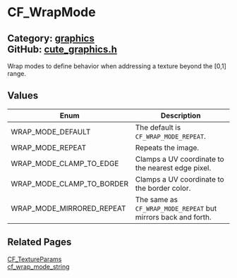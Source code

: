 [//]: # (This file is automatically generated by Cute Framework's docs parser.)
[//]: # (Do not edit this file by hand!)
[//]: # (See: https://github.com/RandyGaul/cute_framework/blob/master/samples/docs_parser.cpp)
[](../header.md ':include')

# CF_WrapMode

Category: [graphics](/api_reference?id=graphics)  
GitHub: [cute_graphics.h](https://github.com/RandyGaul/cute_framework/blob/master/include/cute_graphics.h)  
---

Wrap modes to define behavior when addressing a texture beyond the [0,1] range.

## Values

Enum | Description
--- | ---
WRAP_MODE_DEFAULT | The default is `CF_WRAP_MODE_REPEAT`.
WRAP_MODE_REPEAT | Repeats the image.
WRAP_MODE_CLAMP_TO_EDGE | Clamps a UV coordinate to the nearest edge pixel.
WRAP_MODE_CLAMP_TO_BORDER | Clamps a UV coordinate to the border color.
WRAP_MODE_MIRRORED_REPEAT | The same as `CF_WRAP_MODE_REPEAT` but mirrors back and forth.

## Related Pages

[CF_TextureParams](/graphics/cf_textureparams.md)  
[cf_wrap_mode_string](/graphics/cf_wrap_mode_string.md)  
